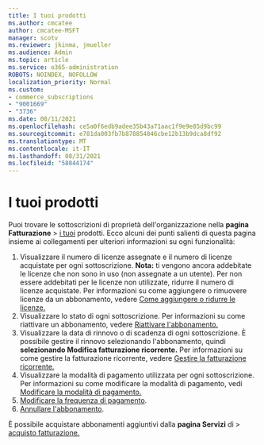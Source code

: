 ```yaml
---
title: I tuoi prodotti
ms.author: cmcatee
author: cmcatee-MSFT
manager: scotv
ms.reviewer: jkinma, jmueller
ms.audience: Admin
ms.topic: article
ms.service: o365-administration
ROBOTS: NOINDEX, NOFOLLOW
localization_priority: Normal
ms.custom:
- commerce_subscriptions
- "9001669"
- "3736"
ms.date: 08/11/2021
ms.openlocfilehash: ce5a0f6edb9adee35b43a71aac1f9e9e85d9bc99
ms.sourcegitcommit: e781da003fb7b878854846cbe12b13b9dca8df92
ms.translationtype: MT
ms.contentlocale: it-IT
ms.lasthandoff: 08/31/2021
ms.locfileid: "58844174"
---
```

# <a name="your-products"></a>I tuoi prodotti

Puoi trovare le sottoscrizioni di proprietà dell'organizzazione nella **pagina Fatturazione**  >  [i tuoi](https://go.microsoft.com/fwlink/p/?linkid=842054) prodotti. Ecco alcuni dei punti salienti di questa pagina insieme ai collegamenti per ulteriori informazioni su ogni funzionalità:

1. Visualizzare il numero di licenze assegnate e il numero di licenze acquistate per ogni sottoscrizione.
    **Nota:** ti vengono ancora addebitate le licenze che non sono in uso (non assegnate a un utente). Per non essere addebitati per le licenze non utilizzate, ridurre il numero di licenze acquistate. Per informazioni su come aggiungere o rimuovere licenze da un abbonamento, vedere [Come aggiungere o ridurre le licenze.](https://docs.microsoft.com/alchemyinsights/how-to-add-or-reduce-licenses)
2. Visualizzare lo stato di ogni sottoscrizione. Per informazioni su come riattivare un abbonamento, vedere [Riattivare l'abbonamento.](reactivate-your-subscription.md)
3. Visualizzare la data di rinnovo o di scadenza di ogni sottoscrizione. È possibile gestire il rinnovo selezionando l'abbonamento, quindi **selezionando Modifica fatturazione ricorrente.** Per informazioni su come gestire la fatturazione ricorrente, vedere [Gestire la fatturazione ricorrente.](manage-auto-renewal.md)
4. Visualizzare la modalità di pagamento utilizzata per ogni sottoscrizione. Per informazioni su come modificare la modalità di pagamento, vedi [Modificare la modalità di pagamento.](change-payment-method.md)
5. [Modificare la frequenza di pagamento](change-how-often-you-pay.md).
6. [Annullare l'abbonamento](https://go.microsoft.com/fwlink/?linkid=2119113).

È possibile acquistare abbonamenti aggiuntivi dalla **pagina Servizi** di  >  [acquisto fatturazione.](https://go.microsoft.com/fwlink/p/?linkid=868433)